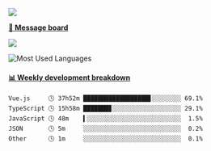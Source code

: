 [![](https://count.getloli.com/get/@SmaIIstars.github.readme)](https://count.getloli.com/)


[**💬 Message board**](https://chat.getloli.com/room/@SmaIIstars.github)

[![](https://chat.getloli.com/room/@SmaIIstars.github/svg?width=600&height=100&limit=20&theme=light&fontSize=14)](https://chat.getloli.com/room/@SmaIIstars.github)


![Most Used Languages](https://github-readme-stats.vercel.app/api/top-langs/?username=SmaIIstars&theme=dark&layout=compact)

<!-- waka-box start -->
#### <a href="https://gist.github.com/e31f5e1b7a15ee54e2fc8fca68aa5e2b" target="_blank">📊 Weekly development breakdown</a>
```text
Vue.js     🕓 37h52m ██████████████████▋░░░░░░░░ 69.1%
TypeScript 🕓 15h58m ███████▊░░░░░░░░░░░░░░░░░░░ 29.1%
JavaScript 🕓 48m    ▍░░░░░░░░░░░░░░░░░░░░░░░░░░  1.5%
JSON       🕓 5m     ░░░░░░░░░░░░░░░░░░░░░░░░░░░  0.2%
Other      🕓 1m     ░░░░░░░░░░░░░░░░░░░░░░░░░░░  0.1%
```
<!-- Powered by https://github.com/YouEclipse/waka-box-go . -->
<!-- waka-box end -->
